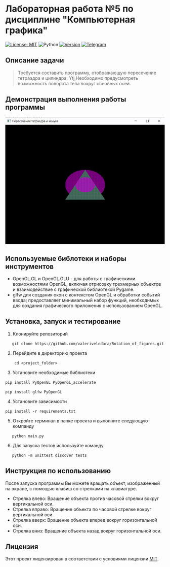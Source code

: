 # Лабораторная работа №5 по дисциплине "Компьютерная графика"

[![License: MIT ](https://img.shields.io/badge/License-MIT-red.svg)](https://opensource.org/licenses/MIT)
![Python](https://img.shields.io/badge/Python-3.11.1-green)
[![Version](https://img.shields.io/badge/release-v0.0.1-darkblue.svg)](https://github.com/valeriveledara/Rotation_of_figures)
[![Telegram](https://img.shields.io/badge/Telegram-bloody_marr-22A5E0?style=social&logo=telegram)](https://t.me/bloody_marr)


## Описание задачи
> Требуется составить программу, отображающую пересечение тетраэдра и цилиндра. Ytj,Необходимо предусмотреть возможность поворота тела вокруг основных осей.

## Демонстрация выполнения работы программы
<img src = "GIF AND IMAGE/animation.gif">

## Используемые библотеки и наборы инструментов
- OpenGL.GL и OpenGL.GLU - для работы с графическими возможностями OpenGL, включая отрисовку трехмерных объектов и взаимодействие с графической библиотекой Pygame.
- glfw для создания окон с контекстом OpenGL и обработки событий ввода; предоставляет минимальный набор функций, необходимых для создания графического приложения с использованием OpenGL.

## Установка, запуск и тестирование
1. Клонируйте репозиторий
``` 
   git clone https://github.com/valeriveledara/Rotation_of_figures.git
```
2. Перейдите в директорию проекта
``` 
    cd <project_folder>
```
3. Установите необходимые библиотеки
```
pip install PyOpenGL PyOpenGL_accelerate
```
```
pip install glfw PyOpenGL
```
4. Установите зависимости
```
pip install -r requirements.txt
```
5. Откройте терминал в папке проекта и выполните следующую компанду
```
   python main.py
```
6. Для запуска тестов используйте команду
```
   python -m unittest discover tests
```
## Инструкция по использованию
После запуска программы Вы можете вращать объект, изображенный на экране, с помощью клавиш со стрелками на клавиатуре.
- Стрелка влево: Вращение объекта против часовой стрелки вокруг вертикальной оси.
- Стрелка вправо: Вращение объекта по часовой стрелке вокруг вертикальной оси.
- Стрелка вверх: Вращение объекта вперед вокруг горизонтальной оси.
- Стрелка вниз: Вращение объекта назад вокруг горизонтальной оси.

## Лицензия
Этот проект лицензирован в соответствии с условиями лицензии [MIT](LICENSE).
